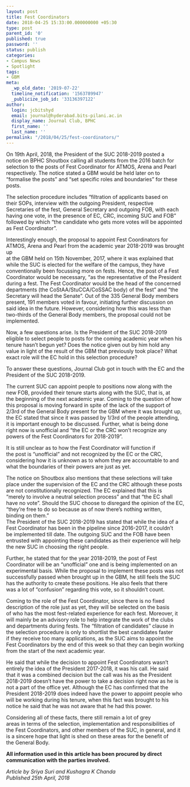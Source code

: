 ```yaml
---
layout: post
title: Fest Coordinators
date: 2018-04-25 15:33:00.000000000 +05:30
type: post
parent_id: '0'
published: true
password: ''
status: publish
categories:
- Campus News
- Spotlight
tags:
- GBM
meta:
  _wp_old_date: '2019-07-22'
  timeline_notification: '1563789947'
  _publicize_job_id: '33136397122'
author:
  login: jcbitshyd
  email: journal@hyderabad.bits-pilani.ac.in
  display_name: Journal Club, BPHC
  first_name: ''
  last_name: ''
permalink: "/2018/04/25/fest-coordinators/"
---
```

<p><!-- wp:paragraph --></p>
<p>On 19th April, 2018, the President of the SUC 2018-2019 posted a<br />
notice on BPHC Shoutbox calling all students from the 2016 batch for<br />
selection to the posts of Fest Coordinator for ATMOS, Arena and Pearl<br />
respectively. The notice stated a GBM would be held later on to<br />
“formalise the posts” and “set specific roles and boundaries” for these<br />
posts.</p>
<p><!-- /wp:paragraph --></p>
<p><!-- wp:paragraph --></p>
<p>The selection procedure includes “filtration of applicants based on<br />
their SOPs, interview with the outgoing President, respective<br />
Secretaries of the fest, General Secretary and outgoing FOB, with each<br />
having one vote, in the presence of EC, CRC, incoming SUC and FOB”<br />
followed by which “the candidate who gets more votes will be appointed<br />
as Fest Coordinator”.</p>
<p><!-- /wp:paragraph --></p>
<p><!-- wp:paragraph --></p>
<p>Interestingly enough, the proposal to appoint Fest Coordinators for<br />
ATMOS, Arena and Pearl from the academic year 2018-2019 was brought up<br />
at the GBM held on 15th November, 2017, where it was explained that<br />
while the SUC is elected for the welfare of the campus, they have<br />
conventionally been focussing more on fests. Hence, the post of a Fest<br />
Coordinator would be necessary, “as the representative of the President<br />
during a fest. The Fest Coordinator would be the head of the concerned<br />
departments (the CoStAA/StuCCA/CoSSAC body) of the fest” and “the<br />
Secretary will head the Senate”. Out of the 335 General Body members<br />
present, 191 members voted in favour, initiating further discussion on<br />
said idea in the future. However, considering how this was less than<br />
two-thirds of the General Body members, the proposal could not be<br />
implemented.</p>
<p><!-- /wp:paragraph --></p>
<p><!-- wp:paragraph --></p>
<p>Now, a few questions arise. Is the President of the SUC 2018-2019<br />
eligible to select people to posts for the coming academic year when his<br />
 tenure hasn’t begun yet? Does the notice given out by him hold any<br />
value in light of the result of the GBM that previously took place? What<br />
 exact role will the EC hold in this selection procedure?</p>
<p><!-- /wp:paragraph --></p>
<p><!-- wp:paragraph --></p>
<p>To answer these questions, Journal Club got in touch with the EC and the President of the SUC 2018-2019.</p>
<p><!-- /wp:paragraph --></p>
<p><!-- wp:paragraph --></p>
<p>The current SUC can appoint people to positions now along with the<br />
new FOB, provided their tenure starts along with the SUC, that is, at<br />
the beginning of the next academic year. Coming to the question of how<br />
this proposal is moving forward in spite of the lack of the support of<br />
2/3rd of the General Body present for the GBM where it was brought up,<br />
the EC stated that since it was passed by 1/3rd of the people attending,<br />
 it is important enough to be discussed. Further, what is being done<br />
right now is unofficial and “the EC or the CRC won’t recognize any<br />
powers of the Fest Coordinators for 2018-2019”.</p>
<p><!-- /wp:paragraph --></p>
<p><!-- wp:paragraph --></p>
<p>It is still unclear as to how the Fest Coordinator will function if<br />
the post is “unofficial” and not recognized by the EC or the CRC,<br />
considering how it is unknown as to whom they are accountable to and<br />
what the boundaries of their powers are just as yet.</p>
<p><!-- /wp:paragraph --></p>
<p><!-- wp:paragraph --></p>
<p>The notice on Shoutbox also mentions that these selections will take<br />
place under the supervision of the EC and the CRC although these posts<br />
are not constitutionally recognized. The EC explained that this is<br />
“merely to involve a neutral selection process” and that “the EC shall<br />
have no vote”. Should the SUC choose to disregard the opinion of the EC,<br />
 “they’re free to do so because as of now there’s nothing written,<br />
binding on them.”<br />
The President of the SUC 2018-2019 has stated that while the idea of a<br />
Fest Coordinator has been in the pipeline since 2016-2017, it couldn’t<br />
be implemented till date. The outgoing SUC and the FOB have been<br />
entrusted with appointing these candidates as their experience will help<br />
 the new SUC in choosing the right people.</p>
<p><!-- /wp:paragraph --></p>
<p><!-- wp:paragraph --></p>
<p>Further, he stated that for the year 2018-2019, the post of Fest<br />
Coordinator will be an “unofficial” one and is being implemented on an<br />
experimental basis. While the proposal to implement these posts was not<br />
successfully passed when brought up in the GBM, he still feels the SUC<br />
has the authority to create these positions. He also feels that there<br />
was a lot of “confusion” regarding this vote, so it shouldn’t count.</p>
<p><!-- /wp:paragraph --></p>
<p><!-- wp:paragraph --></p>
<p>Coming to the role of the Fest Coordinator, since there is no fixed<br />
description of the role just as yet, they will be selected on the basis<br />
of who has the most fest-related experience for each fest. Moreover, it<br />
will mainly be an advisory role to help integrate the work of the clubs<br />
and departments during fests. The “filtration of candidates” clause in<br />
the selection procedure is only to shortlist the best candidates faster<br />
if they receive too many applications, as the SUC aims to appoint the<br />
Fest Coordinators by the end of this week so that they can begin working<br />
 from the start of the next academic year.</p>
<p><!-- /wp:paragraph --></p>
<p><!-- wp:paragraph --></p>
<p>He said that while the decision to appoint Fest Coordinators wasn’t<br />
entirely the idea of the President 2017-2018, it was his call. He said<br />
that it was a combined decision but the call was his as the President<br />
2018-2019 doesn’t have the power to take a decision right now as he is<br />
not a part of the office yet. Although the EC has confirmed that the<br />
President 2018-2019 does indeed have the power to appoint people who<br />
will be working during his tenure, when this fact was brought to his<br />
notice he said that he was not aware that he had this power.</p>
<p><!-- /wp:paragraph --></p>
<p><!-- wp:paragraph --></p>
<p>Considering all of these facts, there still remain a lot of grey<br />
areas in terms of the selection, implementation and responsibilities of<br />
the Fest Coordinators, and other members of the SUC, in general, and it<br />
is a sincere hope that light is shed on these areas for the benefit of<br />
the General Body.</p>
<p><!-- /wp:paragraph --></p>
<p><!-- wp:paragraph --></p>
<p><strong>All information used in this article has been procured by direct communication with the parties involved.</strong></p>
<p><!-- /wp:paragraph --></p>
<p><!-- wp:paragraph --></p>
<p><em>Article by Sriya Suri and Kushagra K Chanda</em><br />
<em>Published 25th April, 2018</em></p>
<p><!-- /wp:paragraph --></p>
